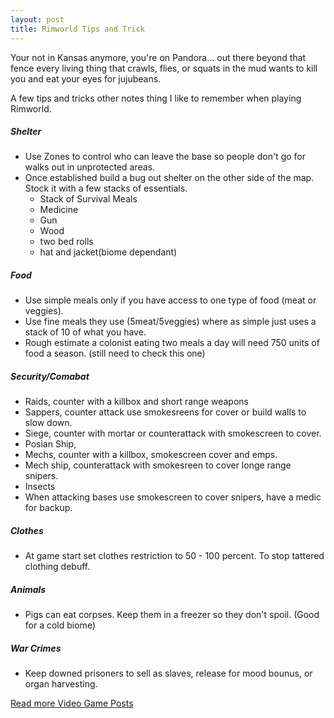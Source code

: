 ```yaml
---
layout: post
title: Rimworld Tips and Trick
---
```

Your not in Kansas anymore, you're on Pandora... out there beyond that fence every living thing that crawls, flies, or squats in the mud wants to kill you and eat your eyes for jujubeans.

A few tips and tricks other notes thing I like to remember when playing Rimworld.

##### Shelter
- Use Zones to control who can leave the base so people don't go for walks out in unprotected areas.
- Once established build a bug out shelter on the other side of the map. Stock it with a few stacks of essentials.
  - Stack of Survival Meals
  - Medicine
  - Gun
  - Wood
  - two bed rolls
  - hat and jacket(biome dependant)

##### Food
- Use simple meals only if you have access to one type of food (meat or veggies).
- Use fine meals they use (5meat/5veggies) where as simple just uses a stack of 10 of what you have.
- Rough estimate a colonist eating two meals a day will need 750 units of food a season. (still need to check this one)

##### Security/Comabat
- Raids, counter with a killbox and short range weapons
- Sappers, counter attack use smokesreens for cover or build walls to slow down.
- Siege, counter with mortar or counterattack with smokescreen to cover.
- Posian Ship,
- Mechs, counter with a killbox, smokescreen cover and emps.
- Mech ship, counterattack with smokesreen to cover longe range snipers.
- Insects
- When attacking bases use smokescreen to cover snipers, have a medic for backup.

##### Clothes
- At game start set clothes restriction to 50 - 100 percent. To stop tattered clothing debuff.

##### Animals
- Pigs can eat corpses. Keep them in a freezer so they don't spoil. (Good for a cold biome)

##### War Crimes
- Keep downed prisoners to sell as slaves, release for mood bounus, or organ harvesting.


[Read more Video Game Posts](https://tactictalisman.github.io/video-games/)
